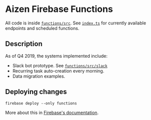 # Aizen Firebase Functions

All code is inside [`functions/src`](functions/src). See [`index.ts`](functions/src/index.ts) for currently available endpoints and scheduled functions.

## Description

As of Q4 2019, the systems implemented include:

- Slack bot prototype. See [`functions/src/slack`](functions/src/slack)
- Recurring task auto-creation every morning.
- Data migration examples.

## Deploying changes

```
firebase deploy --only functions
```

More about this in [Firebase's documentation](https://firebase.google.com/docs/functions/manage-functions).
